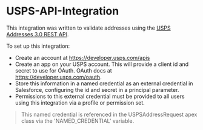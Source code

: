 # USPS-API-Integration
This integration was written to validate addresses using the [USPS Addresses 3.0 REST API](https://developer.usps.com/addressesv3).

To set up this integration:
* Create an account at https://developer.usps.com/apis
* Create an app on your USPS account. This will provide a client id and secret to use for OAuth. OAuth docs at https://developer.usps.com/oauth.
* Store this information in a named credential as an external credential in Salesforce, configuring the id and secret in a principal parameter.
* Permissions to this external credential must be provided to all users using this integration via a profile or permission set.

>This named credential is referenced in the USPSAddressRequest apex class via the 'NAMED_CREDENTIAL' variable.